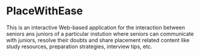 # PlaceWithEase
This is an interactive Web-based application for the interaction between seniors ans juniors of a particular instution where seniors can communicate with juniors, resolve their doubts and share placement related content like study resources, preparation strategies, interview tips, etc.
